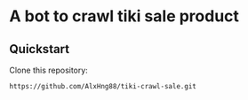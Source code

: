 # A bot to crawl tiki sale product

## Quickstart

Clone this repository:

```bash
https://github.com/AlxHng88/tiki-crawl-sale.git
```
